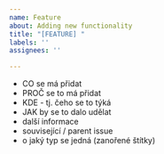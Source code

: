 ```yaml
---
name: Feature
about: Adding new functionality
title: "[FEATURE] "
labels: ''
assignees: ''

---
```


- CO se má přidat
- PROČ se to má přidat
- KDE - tj. čeho se to týká
- JAK by se to dalo udělat
- další informace
- související / parent issue
- o jaký typ se jedná (zanořené štítky)
